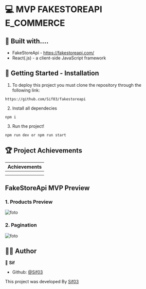 # 💻 MVP FAKESTOREAPI E_COMMERCE


## 🔧 Built with....



- FakeStoreApi - https://fakestoreapi.com/
- React(.js) - a client-side JavaScript framework


## 🚀 Getting Started - Installation

1. To deploy this project you must clone the  repository through the following link:

```
https://github.com/Sif03/fakestoreapi
```

2. Install all dependecies

```
npm i
```


3. Run the project!
```
npm run dev or npm run start
```

## 🏆 Project Achievements

| Achievements                                      |
| ------------------------------------------------- |
|                                   |
|                                     |              


##  FakeStoreApi MVP Preview

### 1. Products Preview

![foto](./src/assets/images/Register.png.png)

### 2. Pagination
![foto](./src/assets/images/Register.png.png)


## 🧑‍💼 Author

👤 **Sif**

- Github: [@Sif03](https://github.com/Sif03)
 

This project was developed By [Sif03](https://github.com/Sif03)